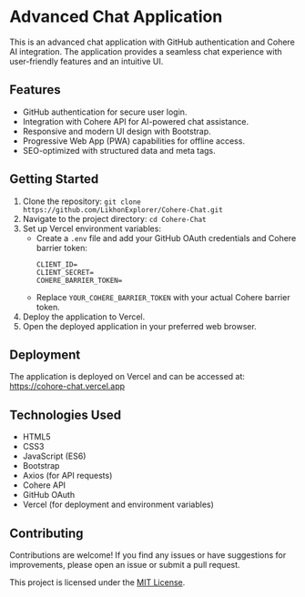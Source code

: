 # Advanced Chat Application

This is an advanced chat application with GitHub authentication and Cohere AI integration. The application provides a seamless chat experience with user-friendly features and an intuitive UI.

## Features

- GitHub authentication for secure user login.
- Integration with Cohere API for AI-powered chat assistance.
- Responsive and modern UI design with Bootstrap.
- Progressive Web App (PWA) capabilities for offline access.
- SEO-optimized with structured data and meta tags.

## Getting Started

1. Clone the repository: `git clone https://github.com/LikhonExplorer/Cohere-Chat.git`
2. Navigate to the project directory: `cd Cohere-Chat`
3. Set up Vercel environment variables:
   - Create a `.env` file and add your GitHub OAuth credentials and Cohere barrier token:
     ```
     CLIENT_ID=
     CLIENT_SECRET=
     COHERE_BARRIER_TOKEN=
     ```
   - Replace `YOUR_COHERE_BARRIER_TOKEN` with your actual Cohere barrier token.
4. Deploy the application to Vercel.
5. Open the deployed application in your preferred web browser.

## Deployment

The application is deployed on Vercel and can be accessed at:
https://cohore-chat.vercel.app

## Technologies Used

- HTML5
- CSS3
- JavaScript (ES6)
- Bootstrap
- Axios (for API requests)
- Cohere API
- GitHub OAuth
- Vercel (for deployment and environment variables)

## Contributing

Contributions are welcome! If you find any issues or have suggestions for improvements, please open an issue or submit a pull request.

This project is licensed under the [MIT License](LICENSE).

